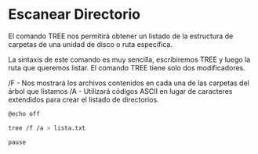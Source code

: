# Escanear Directorio

El comando TREE nos permitirá obtener un listado de la estructura de carpetas de una unidad de disco o ruta específica.

La sintaxis de este comando es muy sencilla, escribiremos TREE y luego la ruta que queremos listar. El comando TREE tiene solo dos modificadores.

/F - Nos mostrará los archivos contenidos en cada una de las carpetas del árbol que listamos
/A - Utilizará códigos ASCII en lugar de caracteres extendidos para crear el listado de directorios.

```bash
@echo off

tree /f /a > lista.txt

pause
```
